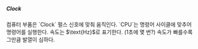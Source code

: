 <h5>Clock</h5>
컴퓨터 부품은 `Clock` 펄스 신호에 맞춰 움직인다. `CPU`는 명령어 사이클에 맞추어 명령어를 실행한다. 속도는 $\text{Hz}$로 표기한다. (1초에 몇 번?)
속도가 빠를수록 그만큼 발열이 심하다.

